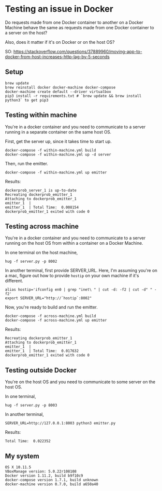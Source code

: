 # Testing an issue in Docker

Do requests made from one Docker container to another on a Docker Machine behave the same as requests made from one Docker container to a server on the host?

Also, does it matter if it's on Docker or on the host OS?

SO: https://stackoverflow.com/questions/37889960/moving-app-to-docker-from-host-increases-http-lag-by-5-seconds

## Setup

```
brew update
brew reinstall docker docker-machine docker-compose
docker-machine create default --driver virtualbox
pip3 install -r requirements.txt # `brew update && brew install python3` to get pip3
```

## Testing within machine

You're in a docker container and you need to communicate to a server running in a separate container on the same host OS.

First, get the server up, since it takes time to start up.

```
docker-compose -f within-machine.yml build
docker-compose -f within-machine.yml up -d server
```

Then, run the emitter.

```
docker-compose -f within-machine.yml up emitter
```

Results:

```
dockerprob_server_1 is up-to-date
Recreating dockerprob_emitter_1
Attaching to dockerprob_emitter_1
emitter_1  |
emitter_1  | Total Time:  0.008154
dockerprob_emitter_1 exited with code 0
```

## Testing across machine

You're in a docker container and you need to communicate to a server running on the host OS from within a container on a Docker Machine.

In one terminal on the host machine,

```
hug -f server.py -p 8002
```

In another terminal, first provide SERVER_URL. Here, I'm assuming you're on a mac, figure out how to provide `hostip` on your own machine if it's different.

```
alias hostip='ifconfig en0 | grep "inet\ " | cut -d: -f2 | cut -d" " -f2'
export SERVER_URL="http://`hostip`:8002"
```

Now, you're ready to build and run the emitter.


```
docker-compose -f across-machine.yml build
docker-compose -f across-machine.yml up emitter
```

Results:

```
Recreating dockerprob_emitter_1
Attaching to dockerprob_emitter_1
emitter_1  |
emitter_1  | Total Time:  0.017632
dockerprob_emitter_1 exited with code 0
```

## Testing outside Docker

You're on the host OS and you need to communicate to some server on the host OS.

In one terminal,

```
hug -f server.py -p 8003
```

In another terminal,

```
SERVER_URL=http://127.0.0.1:8003 python3 emitter.py
```

Results:

```
Total Time:  0.022352
```


## My system

```
OS X 10.11.5
VBoxManage version: 5.0.22r108108
Docker version 1.11.2, build b9f10c9
docker-compose version 1.7.1, build unknown
docker-machine version 0.7.0, build a650a40
```

